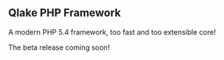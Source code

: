 ## Qlake PHP Framework

A modern PHP 5.4 framework, too fast and too extensible core!

The beta release coming soon!